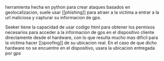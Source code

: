 herramienta hecha en python para crear ataques basados en geolocalizacion, suele usar [[phishing]] para atraer a la victima a entrar a la url maliciosa y capturar su informacion de gps.

Seeker tiene la capacidad de usar codigo html para obtener los permisos necesarios para acceder a la informacion de gps en el dispositivo cliente directamente desde el hardware, con lo que resulta mucho mas dificil para la victima hacer [[spoofing]] de su ubicacion real. En el caso de que dicho hardware no se encuentre en el dispositivo, usara la ubicacion entregada por gps